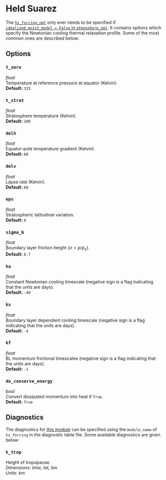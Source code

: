 # Held Suarez

The [`hs_forcing_nml`](https://github.com/ExeClim/Isca/blob/master/src/atmos_param/hs_forcing/hs_forcing.F90) 
only ever needs to be specified if 
[`idealized_moist_model = False` in `atmosphere_nml`](atmosphere.md#idealized_moist_model).
It contains options which specify the Newtonian cooling thermal relaxation profile. Some of the most common
ones are described below:

## Options
### `t_zero`
*float*</br>
Temperature at reference pressure at equator (Kelvin).</br>
**Default:** `315`

### `t_strat`
*float*</br>
Stratosphere temperature (Kelvin).</br>
**Default:** `200`

### `delh`
*float*</br>
Equator-pole temperature gradient (Kelvin).</br>
**Default:** `60`

### `delv`
*float*</br>
Lapse rate (Kelvin).</br>
**Default:** `60`

### `eps`
*float*</br>
Stratospheric latitudinal variation.</br>
**Default:** `0`

### `sigma_b`
*float*</br>
Boundary layer friction height ($\sigma =  p/p_s$).</br>
**Default:** `0.7`

### `ka`
*float*</br>
Constant Newtonian cooling timescale (negative sign is a flag indicating that the units are days).</br>
**Default:** `-40`

### `ks`
*float*</br>
Boundary layer dependent cooling timescale (negative sign is a flag indicating that the units are days).</br>
**Default:** `-4`

### `kf`
*float*</br>
BL momentum frictional timescalee (negative sign is a flag indicating that the units are days).</br>
**Default:** `-1`

### `do_conserve_energy`
*bool*</br>
Convert dissipated momentum into heat if `True`. </br>
**Default:** `True`

## Diagnostics
The diagnostics for 
[this module](https://github.com/ExeClim/Isca/blob/master/src/atmos_param/hs_forcing/hs_forcing.F90) 
can be specified using the `module_name` of `hs_forcing` in the 
diagnostic table file.
Some available diagnostics are given below:

### `h_trop`
Height of tropopause.</br>
*Dimensions: time, lat, lon*</br>
*Units: $km$*

